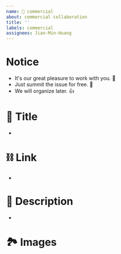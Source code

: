 ```yaml
---
name: 💼 commercial 
about: commercial collaboration 
title: ''
labels: commercial 
assignees: Jian-Min-Huang
---
```


# Notice
* It's our great pleasure to work with you. 👋
* Just summit the issue for free. 🥰
* We will organize later. 👍

# 👀 Title
* 

# ⛓ Link
* 

# 📜 Description
* 

# 🏞 Images
